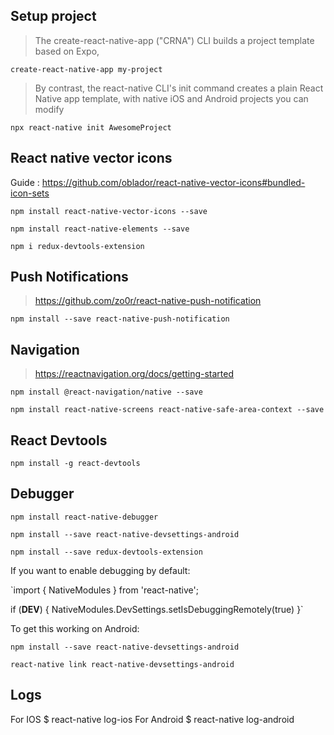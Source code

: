 ## Setup project

> The create-react-native-app ("CRNA") CLI builds a project template based on Expo, 

`create-react-native-app my-project`

> By contrast, the react-native CLI's init command creates a plain React Native app template, with native iOS and Android projects you can modify

`npx react-native init AwesomeProject`


## React native vector icons

Guide : https://github.com/oblador/react-native-vector-icons#bundled-icon-sets

`npm install react-native-vector-icons --save`

`npm install react-native-elements --save`

`npm i redux-devtools-extension`

## Push Notifications

> https://github.com/zo0r/react-native-push-notification

`npm install --save react-native-push-notification`

## Navigation

> https://reactnavigation.org/docs/getting-started

`npm install @react-navigation/native --save`

`npm install react-native-screens react-native-safe-area-context --save`

## React Devtools

`npm install -g react-devtools`

## Debugger

`npm install react-native-debugger`

`npm install --save react-native-devsettings-android`

`npm install --save redux-devtools-extension`





If you want to enable debugging by default:

`import { NativeModules } from 'react-native';

if (__DEV__) {
  NativeModules.DevSettings.setIsDebuggingRemotely(true)
}`

To get this working on Android:

`npm install --save react-native-devsettings-android`

`react-native link react-native-devsettings-android`


## Logs

For IOS $ react-native log-ios
For Android $ react-native log-android



